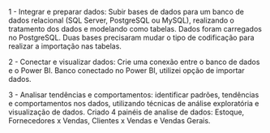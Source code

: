 1 - Integrar e preparar dados: Subir bases de dados para um banco de dados relacional (SQL Server, PostgreSQL ou MySQL), realizando o tratamento dos dados e modelando como tabelas.
  Dados foram carregados no PostgreSQL. 
  Duas bases precisaram mudar o tipo de codificação para realizar a importação nas tabelas.


2 - Conectar e visualizar dados: Crie uma conexão entre o banco de dados e o Power BI.
    Banco conectado no Power BI, utilizei opção de importar dados. 

3 - Analisar tendências e comportamentos: identificar padrões, tendências e comportamentos nos dados, utilizando técnicas de análise exploratória e visualização de dados.
    Criado 4 painéis de analise de dados: Estoque, Fornecedores x Vendas, Clientes x Vendas e Vendas Gerais.
    
